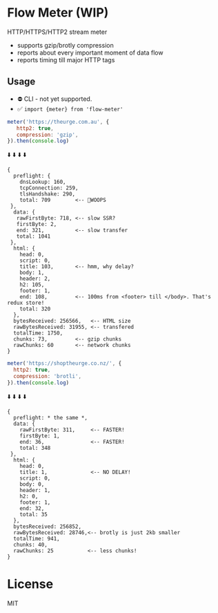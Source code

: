 Flow Meter (WIP)
===

HTTP/HTTPS/HTTP2 stream meter
- supports gzip/brotly compression
- reports about every important moment of data flow
- reports timing till major HTTP tags

## Usage

- ⛔️ CLI - not yet supported. 
- ✅ `import {meter} from 'flow-meter'`

```js
meter('https://theurge.com.au', {
   http2: true,
   compression: 'gzip',
}).then(console.log)
```
⬇️ ⬇️ ⬇️ ⬇️
```text
{
  preflight: { 
    dnsLookup: 160, 
    tcpConnection: 259,
    tlsHandshake: 290,
    total: 709        <-- 💩WOOPS
 },
  data: { 
   rawFirstByte: 718, <-- slow SSR?
   firstByte: 2,
   end: 321,          <-- slow transfer
   total: 1041
 },
  html: {
    head: 0,
    script: 0,
    title: 103,       <-- hmm, why delay?
    body: 1,
    header: 2,
    h2: 105,
    footer: 1,
    end: 108,         <-- 100ms from <footer> till </body>. That's redux store!
    total: 320
  },
  bytesReceived: 256566,   <-- HTML size
  rawBytesReceived: 31955, <-- transfered
  totalTime: 1750,
  chunks: 73,         <-- gzip chunks
  rawChunks: 60       <-- network chunks
}
```

```js
meter('https://shoptheurge.co.nz/', {
  http2: true,
  compression: 'brotli',
}).then(console.log)
```
⬇️ ⬇️ ⬇️ ⬇️
```text
{
  preflight: * the same *,
  data: { 
    rawFirstByte: 311,     <-- FASTER!
    firstByte: 1,
    end: 36,               <-- FASTER!
    total: 348
 },
  html: {
    head: 0,
    title: 1,              <-- NO DELAY!
    script: 0,
    body: 0,
    header: 1,
    h2: 0,
    footer: 1,
    end: 32,
    total: 35
  },
  bytesReceived: 256852,
  rawBytesReceived: 28746,<-- brotly is just 2kb smaller
  totalTime: 941,
  chunks: 40,
  rawChunks: 25           <-- less chunks!
}
```

# License
MIT